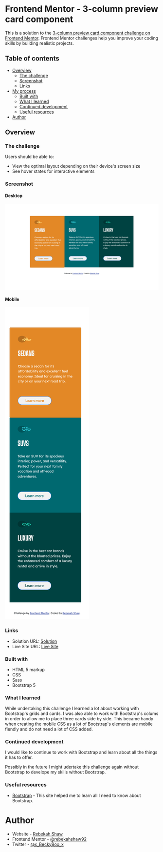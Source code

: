 # Frontend Mentor - 3-column preview card component


This is a solution to the [3-column preview card component challenge on Frontend Mentor](https://www.frontendmentor.io/challenges/3column-preview-card-component-pH92eAR2-). Frontend Mentor challenges help you improve your coding skills by building realistic projects.

## Table of contents

- [Overview](#overview)
  - [The challenge](#the-challenge)
  - [Screenshot](#screenshot)
  - [Links](#links)
- [My process](#my-process)
  - [Built with](#built-with)
  - [What I learned](#what-i-learned)
  - [Continued development](#continued-development)
  - [Useful resources](#useful-resources)
- [Author](#author)

## Overview

### The challenge

Users should be able to:

- View the optimal layout depending on their device's screen size
- See hover states for interactive elements

### Screenshot

#### Desktop

![Desktop](images/desktop.png)

#### Mobile

![Mobile](images/mobile.png)

### Links

- Solution URL: [Solution](tps://github.com/rebekahshaw92/3-column-preview-card-component)
- Live Site URL: [Live Site](https://rebekahshaw92.github.io/3-column-preview-card-component/)

### Built with

- HTML 5 markup
- CSS
- Sass
- Bootstrap 5

### What I learned

While undertaking this challenge I learned a lot about working with Bootstrap's grids and cards. I was also able to work with Bootstrap's colums in order to allow me to place three cards side by side. This became handy when creating the mobile CSS as a lot of Bootstrap's elements are mobile fiendly and do not need a lot of CSS added. 

### Continued development

  I would like to continue to work with Bootstrap and learn about all the things it has to offer. 

  Possibly in the future I might udertake this challenge again without Bootstrap to develope my skills without Bootstrap.

  ### Useful resources

- [Bootstrap](https://getbootstrap.com) - This site helped me to learn all I need to know about Bootstrap.

# Author

- Website - [Rebekah Shaw](https://www.rebekahshaw.com)
- Frontend Mentor - [@rebekahshaw92](https://www.frontendmentor.io/profile/rebekahshaw92)
- Twitter - [@x_BeckyBoo_x](https://www.twitter.com/x_BeckyBoo_x)
